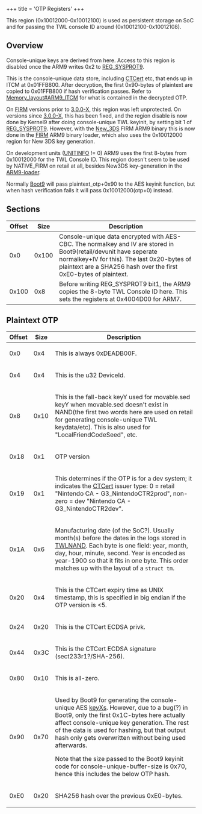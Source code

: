 +++
title = 'OTP Registers'
+++

This region (0x10012000-0x10012100) is used as persistent storage on SoC
and for passing the TWL console ID around (0x10012100-0x10012108).

## Overview

Console-unique keys are derived from here. Access to this region is
disabled once the ARM9 writes 0x2 to [REG_SYSPROT9](CONFIG "wikilink").

This is the console-unique data store, including
[CTCert](CTCert "wikilink") etc, that ends up in ITCM at 0x01FFB800.
After decryption, the first 0x90-bytes of plaintext are copied to
0x01FFB800 if hash verification passes. Refer to
[Memory_layout#ARM9_ITCM](Memory_layout#ARM9_ITCM "wikilink") for what
is contained in the decrypted OTP.

On [FIRM](FIRM "wikilink") versions prior to
[3.0.0-X](3.0.0-6 "wikilink"), this region was left unprotected. On
versions since [3.0.0-X](3.0.0-6 "wikilink"), this has been fixed, and
the region disable is now done by Kernel9 after doing console-unique TWL
keyinit, by setting bit 1 of [REG_SYSPROT9](CONFIG "wikilink"). However,
with the [New_3DS](New_3DS "wikilink") FIRM ARM9 binary this is now done
in the [FIRM](FIRM "wikilink") ARM9 binary loader, which also uses the
0x10012000 region for New 3DS key generation.

On development units ([UNITINFO](CONFIG "wikilink") != 0) ARM9 uses the
first 8-bytes from 0x10012000 for the TWL Console ID. This region
doesn't seem to be used by NATIVE_FIRM on retail at all, besides New3DS
key-generation in the [ARM9-loader](FIRM "wikilink").

Normally [Boot9](Bootloader "wikilink") will pass plaintext_otp+0x90 to
the AES keyinit function, but when hash verification fails it will pass
0x10012000(otp+0) instead.

## Sections

| Offset | Size  | Description                                                                                                                                                                                                                          |
|--------|-------|--------------------------------------------------------------------------------------------------------------------------------------------------------------------------------------------------------------------------------------|
| 0x0    | 0x100 | Console-unique data encrypted with AES-CBC. The normalkey and IV are stored in Boot9(retail/devunit have seperate normalkey+IV for this). The last 0x20-bytes of plaintext are a SHA256 hash over the first 0xE0-bytes of plaintext. |
| 0x100  | 0x8   | Before writing REG_SYSPROT9 bit1, the ARM9 copies the 8-byte TWL Console ID here. This sets the registers at 0x4004D00 for ARM7.                                                                                                     |

## Plaintext OTP

<table>
<thead>
<tr class="header">
<th>Offset</th>
<th>Size</th>
<th>Description</th>
</tr>
</thead>
<tbody>
<tr class="odd">
<td><p>0x0</p></td>
<td><p>0x4</p></td>
<td><p>This is always 0xDEADB00F.</p></td>
</tr>
<tr class="even">
<td><p>0x4</p></td>
<td><p>0x4</p></td>
<td><p>This is the u32 DeviceId.</p></td>
</tr>
<tr class="odd">
<td><p>0x8</p></td>
<td><p>0x10</p></td>
<td><p>This is the fall-back keyY used for movable.sed keyY when
movable.sed doesn't exist in NAND(the first two words here are used on
retail for generating console-unique TWL keydata/etc). This is also used
for "LocalFriendCodeSeed", etc.</p></td>
</tr>
<tr class="even">
<td><p>0x18</p></td>
<td><p>0x1</p></td>
<td><p>OTP version</p></td>
</tr>
<tr class="odd">
<td><p>0x19</p></td>
<td><p>0x1</p></td>
<td><p>This determines if the OTP is for a dev system; it indicates the
<a href="../CTCert" title="wikilink">CTCert</a> issuer type: 0 = retail
"Nintendo CA - G3_NintendoCTR2prod", non-zero = dev "Nintendo CA -
G3_NintendoCTR2dev".</p></td>
</tr>
<tr class="even">
<td><p>0x1A</p></td>
<td><p>0x6</p></td>
<td><p>Manufacturing date (of the SoC?). Usually month(s) before the
dates in the logs stored in <a href="../Flash_Filesystem"
title="wikilink">TWLNAND</a>. Each byte is one field: year, month, day,
hour, minute, second. Year is encoded as year-1900 so that it fits in
one byte. This order matches up with the layout of a
<code>struct tm</code>.</p></td>
</tr>
<tr class="odd">
<td><p>0x20</p></td>
<td><p>0x4</p></td>
<td><p>This is the CTCert expiry time as UNIX timestamp, this is
specified in big endian if the OTP version is &lt;5.</p></td>
</tr>
<tr class="even">
<td><p>0x24</p></td>
<td><p>0x20</p></td>
<td><p>This is the CTCert ECDSA privk.</p></td>
</tr>
<tr class="odd">
<td><p>0x44</p></td>
<td><p>0x3C</p></td>
<td><p>This is the CTCert ECDSA signature (sect233r1?/SHA-256).</p></td>
</tr>
<tr class="even">
<td><p>0x80</p></td>
<td><p>0x10</p></td>
<td><p>This is all-zero.</p></td>
</tr>
<tr class="odd">
<td><p>0x90</p></td>
<td><p>0x70</p></td>
<td><p>Used by Boot9 for generating the console-unique AES <a
href="../AES_Registers" title="wikilink">keyXs</a>. However, due to a
bug(?) in Boot9, only the first 0x1C-bytes here actually affect
console-unique key generation. The rest of the data is used for hashing,
but that output hash only gets overwritten without being used
afterwards.</p>
<p>Note that the size passed to the Boot9 keyinit code for
console-unique-buffer-size is 0x70, hence this includes the below OTP
hash.</p></td>
</tr>
<tr class="even">
<td><p>0xE0</p></td>
<td><p>0x20</p></td>
<td><p>SHA256 hash over the previous 0xE0-bytes.</p></td>
</tr>
</tbody>
</table>
